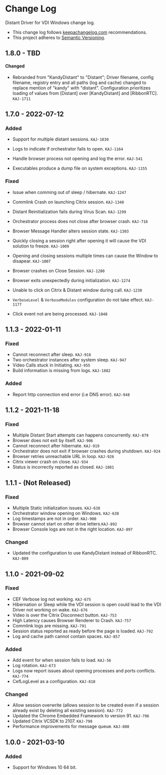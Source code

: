 # Change Log

Distant Driver for VDI Windows change log.

- This change log follows [keepachangelog.com](http://keepachangelog.com/) recommendations.
- This project adheres to [Semantic Versioning](http://semver.org/).


## 1.8.0 - TBD
#### Changed
- Rebranded from "KandyDistant" to "Distant"; Driver filename, config filename, registry entry and all paths (log and cache) changed to replace mention of "kandy" with "distant". Configuration prioritizes loading of values from [Distant] over [KandyDistant] and [RibbonRTC]. `KAJ-1711`

## 1.7.0 - 2022-07-12

### Added
- Support for multiple distant sessions. `KAJ-1030`
- Logs to indicate if orchestrator fails to open. `KAJ-1164`

- Handle browser process not opening and log the error. `KAJ-541`
- Executables produce a dump file on system exceptions. `KAJ-1155`

### Fixed
- Issue when comming out of sleep / hibernate. `KAJ-1247`
- Commlink Crash on launching Citrix session. `KAJ-1340`
- Distant Reinitialization fails during Virus Scan. `KAJ-1299`
- Orchestrator process does not close after browser crash. `KAJ-716`
- Browser Message Handler alters session state. `KAJ-1303`
- Quickly closing a session right after opening it will cause the VDI solution to freeze. `KAJ-1009`
- Opening and closing sessions multiple times can cause the Window to disapear. `KAJ-1007`

- Browser crashes on Close Session. `KAJ-1280`
- Browser exits unexpectedly during initialization. `KAJ-1274`
- Unable to click on Citrix & Distant window during call. `KAJ-1230`
- `VerboseLevel` & `VerboseModules` configuration do not take effect. `KAJ-1177`
- Click event not are being processed. `KAJ-1048`


## 1.1.3 - 2022-01-11

### Fixed

- Cannot reconnect after sleep. `KAJ-916`
- Two orchestrator instances after system sleep. `KAJ-947`
- Video Calls stuck in Initiating. `KAJ-955`
- Build information is missing from logs. `KAJ-1082`

### Added

- Report http connection end error (i.e DNS error). `KAJ-948`

## 1.1.2 - 2021-11-18

### Fixed

- Multiple Distant Start attempts can happens concurrently. `KAJ-879`
- Browser does not exit by itself. `KAJ-906`
- Cannot reconnect after hibernate. `KAJ-919`
- Orchestrator does not exit if browser crashes during shutdown. `KAJ-924`
- Browser retries unreachable URL in loop. `KAJ-926`
- Citrix viewer crash on close. `KAJ-934`
- Status is incorrectly reported as closed. `KAJ-1081`

## 1.1.1 - (Not Released)

### Fixed

- Multiple Static initialization issues. `KAJ-638`
- Orchestrator window opening on Windows. `KAJ-638`
- Log timestamps are not in order. `KAJ-900`
- Browser cannot start on other drive letters.`KAJ-892`
- Browser Console logs are not in the right location. `KAJ-897`

### Changed

- Updated the configuration to use KandyDistant instead of RibbonRTC. `KAJ-809`

## 1.1.0 - 2021-09-02

### Fixed

- CEF Verbose log not working. `KAJ-675`
- Hibernation or Sleep while the VDI session is open could lead to the VDI Driver not working on wake. `KAJ-676`
- Video is over the Citrix Disconnect button. `KAJ-753`
- High Latency causes Browser Renderer to Crash. `KAJ-757`
- Commlink logs are missing. `KAJ-791`
- Session status reported as ready before the page is loaded. `KAJ-792`
- Log and cache path cannot contain spaces. `KAJ-857`

### Added

- Add event for when session fails to load. `KAJ-56`
- Log rotation. `KAJ-673`
- Logs now report issues about opening processes and ports conflicts. `KAJ-774`
- CefLogLevel as a configuration. `KAJ-810`

### Changed

- Allow session overwrite (allows session to be created even if a session already exist by deleting all existing session). `KAJ-772`
- Updated the Chrome Embedded Framework to version 91. `KAJ-796`
- Updated Citrix VCSDK to 2107. `KAJ-798`
- Performance improvements for message queue. `KAJ-808`

## 1.0.0 - 2021-03-10

### Added

- Support for Windows 10 64 bit.

